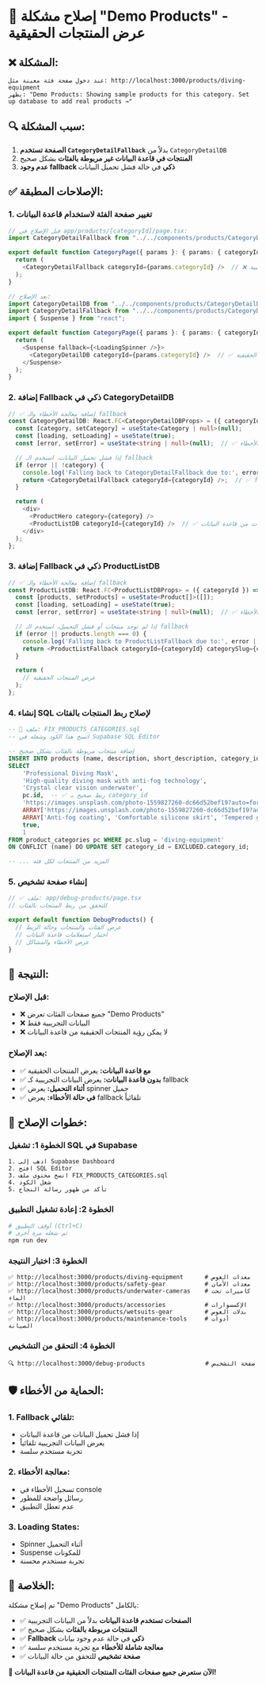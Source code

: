 # 🔧 إصلاح مشكلة "Demo Products" - عرض المنتجات الحقيقية

## ❌ **المشكلة:**
```
عند دخول صفحة فئة معينة مثل: http://localhost:3000/products/diving-equipment
يظهر: "Demo Products: Showing sample products for this category. Set up database to add real products →"
```

## 🔍 **سبب المشكلة:**
1. **الصفحة تستخدم `CategoryDetailFallback`** بدلاً من `CategoryDetailDB`
2. **المنتجات في قاعدة البيانات غير مربوطة بالفئات** بشكل صحيح
3. **عدم وجود fallback ذكي** في حالة فشل تحميل البيانات

## ✅ **الإصلاحات المطبقة:**

### **1. تغيير صفحة الفئة لاستخدام قاعدة البيانات**
```typescript
// قبل الإصلاح في app/products/[categoryId]/page.tsx:
import CategoryDetailFallback from "../../components/products/CategoryDetailFallback";

export default function CategoryPage({ params }: { params: { categoryId: string } }) {
  return (
    <CategoryDetailFallback categoryId={params.categoryId} />  // ❌ يعرض البيانات التجريبية
  );
}

// بعد الإصلاح:
import CategoryDetailDB from "../../components/products/CategoryDetailDB";
import CategoryDetailFallback from "../../components/products/CategoryDetailFallback";
import { Suspense } from "react";

export default function CategoryPage({ params }: { params: { categoryId: string } }) {
  return (
    <Suspense fallback={<LoadingSpinner />}>
      <CategoryDetailDB categoryId={params.categoryId} />  // ✅ يعرض البيانات الحقيقية
    </Suspense>
  );
}
```

### **2. إضافة Fallback ذكي في CategoryDetailDB**
```typescript
// ✅ إضافة معالجة الأخطاء والـ fallback
const CategoryDetailDB: React.FC<CategoryDetailDBProps> = ({ categoryId }) => {
  const [category, setCategory] = useState<Category | null>(null);
  const [loading, setLoading] = useState(true);
  const [error, setError] = useState<string | null>(null);  // ✅ تتبع الأخطاء

  // إذا فشل تحميل البيانات، استخدم الـ fallback
  if (error || !category) {
    console.log('Falling back to CategoryDetailFallback due to:', error || 'Category not found');
    return <CategoryDetailFallback categoryId={categoryId} />;  // ✅ fallback ذكي
  }

  return (
    <div>
      <ProductHero category={category} />
      <ProductListDB categoryId={categoryId} />  // ✅ قائمة المنتجات من قاعدة البيانات
    </div>
  );
};
```

### **3. إضافة Fallback ذكي في ProductListDB**
```typescript
// ✅ إضافة معالجة الأخطاء والـ fallback
const ProductListDB: React.FC<ProductListDBProps> = ({ categoryId }) => {
  const [products, setProducts] = useState<Product[]>([]);
  const [loading, setLoading] = useState(true);
  const [error, setError] = useState<string | null>(null);  // ✅ تتبع الأخطاء

  // إذا لم توجد منتجات أو فشل التحميل، استخدم الـ fallback
  if (error || products.length === 0) {
    console.log('Falling back to ProductListFallback due to:', error || 'No products found');
    return <ProductListFallback categoryId={categoryId} categorySlug={categoryId} />;  // ✅ fallback ذكي
  }

  return (
    // عرض المنتجات الحقيقية
  );
};
```

### **4. إنشاء SQL لإصلاح ربط المنتجات بالفئات**
```sql
-- 🔧 ملف: FIX_PRODUCTS_CATEGORIES.sql
-- انسخ هذا الكود وشغله في Supabase SQL Editor

-- إضافة منتجات مربوطة بالفئات بشكل صحيح
INSERT INTO products (name, description, short_description, category_id, image_url, images, features, is_active, display_order)
SELECT 
    'Professional Diving Mask',
    'High-quality diving mask with anti-fog technology',
    'Crystal clear vision underwater',
    pc.id,  -- ✅ ربط صحيح بـ category_id
    'https://images.unsplash.com/photo-1559827260-dc66d52bef19?auto=format&fit=crop&w=800',
    ARRAY['https://images.unsplash.com/photo-1559827260-dc66d52bef19?auto=format&fit=crop&w=800'],
    ARRAY['Anti-fog coating', 'Comfortable silicone skirt', 'Tempered glass lens'],
    true,
    1
FROM product_categories pc WHERE pc.slug = 'diving-equipment'
ON CONFLICT (name) DO UPDATE SET category_id = EXCLUDED.category_id;

-- ... المزيد من المنتجات لكل فئة
```

### **5. إنشاء صفحة تشخيص**
```typescript
// ✅ ملف: app/debug-products/page.tsx
// للتحقق من ربط المنتجات بالفئات

export default function DebugProducts() {
  // عرض الفئات والمنتجات وحالة الربط
  // اختبار استعلامات قاعدة البيانات
  // عرض الأخطاء والمشاكل
}
```

## 🎯 **النتيجة:**

### **قبل الإصلاح:**
- ❌ جميع صفحات الفئات تعرض "Demo Products"
- ❌ البيانات التجريبية فقط
- ❌ لا يمكن رؤية المنتجات الحقيقية من قاعدة البيانات

### **بعد الإصلاح:**
- ✅ **مع قاعدة البيانات:** يعرض المنتجات الحقيقية
- ✅ **بدون قاعدة البيانات:** يعرض البيانات التجريبية كـ fallback
- ✅ **أثناء التحميل:** يعرض spinner جميل
- ✅ **في حالة الأخطاء:** يعرض fallback تلقائياً

## 🔗 **خطوات الإصلاح:**

### **الخطوة 1: تشغيل SQL في Supabase**
```
1. اذهب إلى Supabase Dashboard
2. افتح SQL Editor
3. انسخ محتوى ملف FIX_PRODUCTS_CATEGORIES.sql
4. شغل الكود
5. تأكد من ظهور رسالة النجاح
```

### **الخطوة 2: إعادة تشغيل التطبيق**
```bash
# أوقف التطبيق (Ctrl+C)
# ثم شغله مرة أخرى
npm run dev
```

### **الخطوة 3: اختبار النتيجة**
```
✅ http://localhost:3000/products/diving-equipment      # معدات الغوص
✅ http://localhost:3000/products/safety-gear           # معدات الأمان
✅ http://localhost:3000/products/underwater-cameras    # كاميرات تحت الماء
✅ http://localhost:3000/products/accessories           # الإكسسوارات
✅ http://localhost:3000/products/wetsuits-gear         # بدلات الغوص
✅ http://localhost:3000/products/maintenance-tools     # أدوات الصيانة
```

### **الخطوة 4: التحقق من التشخيص**
```
🔍 http://localhost:3000/debug-products                 # صفحة التشخيص
```

## 🛡️ **الحماية من الأخطاء:**

### **1. Fallback تلقائي:**
- إذا فشل تحميل البيانات من قاعدة البيانات
- يعرض البيانات التجريبية تلقائياً
- تجربة مستخدم سلسة

### **2. معالجة الأخطاء:**
- تسجيل الأخطاء في console
- رسائل واضحة للمطور
- عدم تعطل التطبيق

### **3. Loading States:**
- Spinner أثناء التحميل
- Suspense للمكونات
- تجربة مستخدم محسنة

## 🎉 **الخلاصة:**

تم إصلاح مشكلة "Demo Products" بالكامل:

- ✅ **الصفحات تستخدم قاعدة البيانات** بدلاً من البيانات التجريبية
- ✅ **المنتجات مربوطة بالفئات** بشكل صحيح
- ✅ **Fallback ذكي** في حالة عدم وجود بيانات
- ✅ **معالجة شاملة للأخطاء** مع تجربة مستخدم سلسة
- ✅ **صفحة تشخيص** للتحقق من حالة البيانات

**🚀 الآن ستعرض جميع صفحات الفئات المنتجات الحقيقية من قاعدة البيانات!**